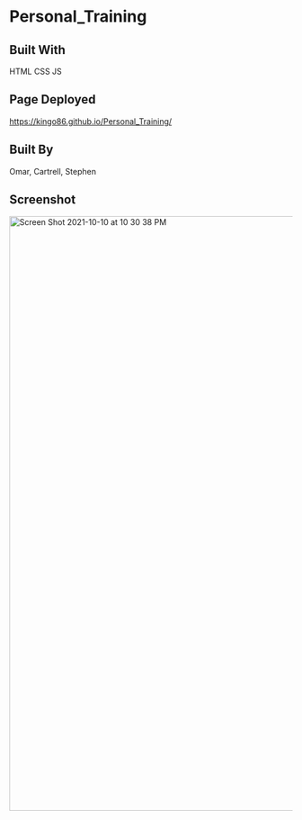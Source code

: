 # Personal_Training
## Built With
HTML CSS JS
## Page Deployed
https://kingo86.github.io/Personal_Training/
## Built By
Omar, Cartrell, Stephen
## Screenshot
<img width="1057" alt="Screen Shot 2021-10-10 at 10 30 38 PM" src="https://user-images.githubusercontent.com/17957062/136725055-01bb0206-381e-407a-ae54-d3e464300dc8.png">
